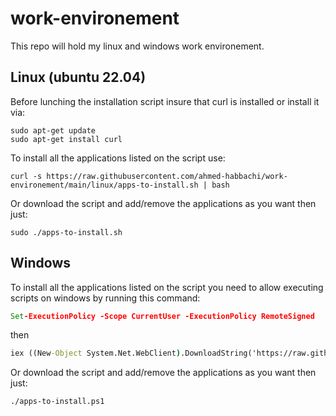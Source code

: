 # work-environement

This repo will hold my linux and windows work environement.

## Linux (ubuntu 22.04)

Before lunching the installation script insure that curl is installed or install it via:

```shell
sudo apt-get update
sudo apt-get install curl
```

To install all the applications listed on the script use:

```shell
curl -s https://raw.githubusercontent.com/ahmed-habbachi/work-environement/main/linux/apps-to-install.sh | bash
```

Or download the script and add/remove the applications as you want then just:

```shell
sudo ./apps-to-install.sh 
```

## Windows

To install all the applications listed on the script you need to allow executing scripts on windows by running this command:

```cmd
Set-ExecutionPolicy -Scope CurrentUser -ExecutionPolicy RemoteSigned
```

then

```cmd
iex ((New-Object System.Net.WebClient).DownloadString('https://raw.githubusercontent.com/ahmed-habbachi/work-environement/main/windows/apps-to-install.ps1'))
```

Or download the script and add/remove the applications as you want then just:

```shell
./apps-to-install.ps1
```
